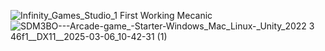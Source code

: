 ![Infinity_Games_Studio_1](https://github.com/user-attachments/assets/e5d35c89-5320-4628-9fc0-bf9ae464b990)
First Working Mecanic
![SDM3BO---Arcade-game_-_Starter_-_Windows_Mac_Linux_-_Unity_2022 3 46f1__DX11__2025-03-06_10-42-31 (1)](https://github.com/user-attachments/assets/5412182b-cb55-4231-94f4-b09b5ad6b798)
